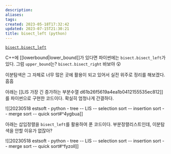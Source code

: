 ```yaml
---
description:
aliases: 
tags: 
created: 2023-05-18T17:32:42
updated: 2023-07-15T21:30:21
title: bisect_left (python)
---
```

[`bisect.bisect_left`](https://docs.python.org/3/library/bisect.html#bisect.bisect_left)

C++에 [[lowerbound|lower_bound]]가 있다면 파이썬에는 `bisect.bisect_left`가 있다. 그럼 `upper_bound`는? `bisect.bisect_right` 바보야 😲

이분탐색은 그 자체로 너무 많은 곳에 활용이 되고 있어서 실전 위주로 정리를 해보겠다. 흠흠

아래는 [[LIS 가장 긴 증가하는 부분수열 d61b26f5619a4ea1b0412155535ec812]]를 파이썬으로 구현한 코드이다. 확실히 엄청나게 간결하다.

![[20230518 estsoft - python - tree -- LIS -- selection sort -- insertion sort -- merge sort -- quick sort#^4ygbua]]

아래는 삽입정렬을 `bisect_left`를 활용하여 푼 코드이다. 부분정렬리스트인데, 이분탐색을 안할 이유가 없잖아?

![[20230518 estsoft - python - tree -- LIS -- selection sort -- insertion sort -- merge sort -- quick sort#^fyzoll]]
